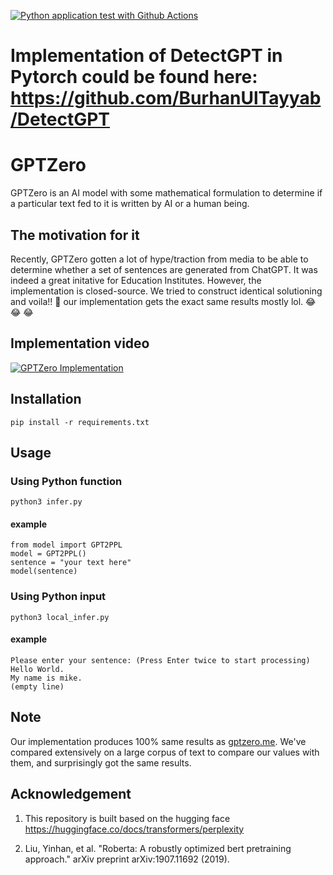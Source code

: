 [![Python application test with Github Actions](https://github.com/NUCES-ISB/i190476_i190695_MLOps_Assignment-01/actions/workflows/main.yml/badge.svg?branch=i190476?event=push)](https://github.com/NUCES-ISB/i190476_i190695_MLOps_Assignment-01/actions/workflows/main.yml)

# Implementation of DetectGPT in Pytorch could be found here: https://github.com/BurhanUlTayyab/DetectGPT

# GPTZero

GPTZero is an AI model with some mathematical formulation to determine if a particular text fed to it is written by AI or a human being.

## The motivation for it

Recently, GPTZero gotten a lot of hype/traction from media to be able to determine whether a set of sentences are generated from ChatGPT. It was indeed a great initative for Education Institutes. However, the implementation is closed-source. We tried to construct identical solutioning and voila!! :tada: our implementation gets the exact same results mostly lol. :joy: :joy: :joy:

## Implementation video
[![GPTZero Implementation](https://i.imgur.com/6Xtakve.png)](https://www.youtube.com/watch?v=x9H-aY5sCDA)



## Installation
```pip install -r requirements.txt```

## Usage
### Using Python function
```python3 infer.py```
#### example
```
from model import GPT2PPL
model = GPT2PPL()
sentence = "your text here"
model(sentence)
```  
### Using Python input
```python3 local_infer.py```
#### example
```
Please enter your sentence: (Press Enter twice to start processing)
Hello World.
My name is mike.
(empty line)
```

## Note
Our implementation produces 100% same results as <a href="https://gptzero.me">gptzero.me</a>. We've compared extensively on a large corpus of text to compare our values with them, and surprisingly got the same results.

## Acknowledgement
1. This repository is built based on the hugging face
https://huggingface.co/docs/transformers/perplexity

2. Liu, Yinhan, et al. "Roberta: A robustly optimized bert pretraining approach." arXiv preprint arXiv:1907.11692 (2019).
